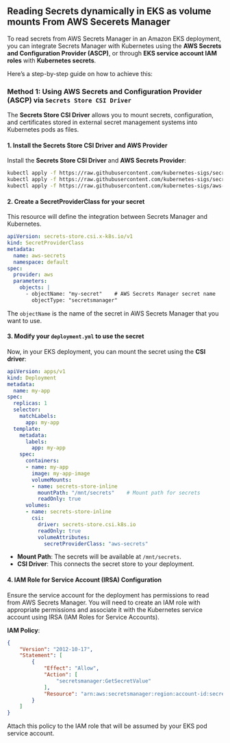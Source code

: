 ## Reading Secrets dynamically in EKS as volume mounts From AWS Secerets Manager

To read secrets from AWS Secrets Manager in an Amazon EKS deployment, you can integrate Secrets Manager with Kubernetes using the **AWS Secrets and Configuration Provider (ASCP)**, or through **EKS service account IAM roles** with **Kubernetes secrets**.

Here’s a step-by-step guide on how to achieve this:

### Method 1: Using AWS Secrets and Configuration Provider (ASCP) via `Secrets Store CSI Driver`

The **Secrets Store CSI Driver** allows you to mount secrets, configuration, and certificates stored in external secret management systems into Kubernetes pods as files.

#### 1. **Install the Secrets Store CSI Driver and AWS Provider**
   
   Install the **Secrets Store CSI Driver** and **AWS Secrets Provider**:

   ```bash
   kubectl apply -f https://raw.githubusercontent.com/kubernetes-sigs/secrets-store-csi-driver/main/deploy/rbac-secretproviderclass.yaml
   kubectl apply -f https://raw.githubusercontent.com/kubernetes-sigs/secrets-store-csi-driver/main/deploy/csidriver.yaml
   kubectl apply -f https://raw.githubusercontent.com/kubernetes-sigs/aws-secrets-and-config-provider/main/deployment/aws-provider-installer.yaml
   ```

#### 2. **Create a SecretProviderClass for your secret**

   This resource will define the integration between Secrets Manager and Kubernetes.

   ```yaml
   apiVersion: secrets-store.csi.x-k8s.io/v1
   kind: SecretProviderClass
   metadata:
     name: aws-secrets
     namespace: default
   spec:
     provider: aws
     parameters:
       objects: |
         - objectName: "my-secret"    # AWS Secrets Manager secret name
           objectType: "secretsmanager"
   ```

   The `objectName` is the name of the secret in AWS Secrets Manager that you want to use.

#### 3. **Modify your `deployment.yml` to use the secret**

   Now, in your EKS deployment, you can mount the secret using the **CSI driver**:

   ```yaml
   apiVersion: apps/v1
   kind: Deployment
   metadata:
     name: my-app
   spec:
     replicas: 1
     selector:
       matchLabels:
         app: my-app
     template:
       metadata:
         labels:
           app: my-app
       spec:
         containers:
         - name: my-app
           image: my-app-image
           volumeMounts:
           - name: secrets-store-inline
             mountPath: "/mnt/secrets"    # Mount path for secrets
             readOnly: true
         volumes:
         - name: secrets-store-inline
           csi:
             driver: secrets-store.csi.k8s.io
             readOnly: true
             volumeAttributes:
               secretProviderClass: "aws-secrets"
   ```

   - **Mount Path**: The secrets will be available at `/mnt/secrets`.
   - **CSI Driver**: This connects the secret store to your deployment.

#### 4. **IAM Role for Service Account (IRSA) Configuration**

Ensure the service account for the deployment has permissions to read from AWS Secrets Manager. You will need to create an IAM role with appropriate permissions and associate it with the Kubernetes service account using IRSA (IAM Roles for Service Accounts).

**IAM Policy**:

```json
{
    "Version": "2012-10-17",
    "Statement": [
        {
            "Effect": "Allow",
            "Action": [
                "secretsmanager:GetSecretValue"
            ],
            "Resource": "arn:aws:secretsmanager:region:account-id:secret:my-secret"
        }
    ]
}
```

Attach this policy to the IAM role that will be assumed by your EKS pod service account.


